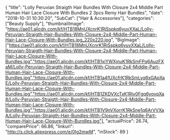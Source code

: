 {
	"title": "Lolly Peruvian Straigth Hair Bundles With Closure 2x4 Middle Part Human Hair Lace Closure With Bundles 2 3pcs Remy Hair Bundles",
	"date": "2018-10-31 10:30:20",
	"SubCat": ["Hair & Accessories"],
	"categories": ["Beauty Supply"],
	"thumbnailImage": "https://ae01.alicdn.com/kf/HTB18MnUXcnrK1RjSspkq6yuvXXaL/Lolly-Peruvian-Straigth-Hair-Bundles-With-Closure-2x4-Middle-Part-Human-Hair-Lace-Closure-With-Bundles.jpg_220x220.jpg",
	"BigImage": ["https://ae01.alicdn.com/kf/HTB18MnUXcnrK1RjSspkq6yuvXXaL/Lolly-Peruvian-Straigth-Hair-Bundles-With-Closure-2x4-Middle-Part-Human-Hair-Lace-Closure-With-Bundles.jpg","https://ae01.alicdn.com/kf/HTB1xiYWXjnuK1RkSmFPq6AuzFXaM/Lolly-Peruvian-Straigth-Hair-Bundles-With-Closure-2x4-Middle-Part-Human-Hair-Lace-Closure-With-Bundles.jpg","https://ae01.alicdn.com/kf/HTB1a4fUXcfrK1RkSmLyq6xGApXaE/Lolly-Peruvian-Straigth-Hair-Bundles-With-Closure-2x4-Middle-Part-Human-Hair-Lace-Closure-With-Bundles.jpg","https://ae01.alicdn.com/kf/HTB1ZKDVXcTxK1Rjy0Fgq6yovpXa8/Lolly-Peruvian-Straigth-Hair-Bundles-With-Closure-2x4-Middle-Part-Human-Hair-Lace-Closure-With-Bundles.jpg","https://ae01.alicdn.com/kf/HTB1V9nVXorrK1RkSne1q6ArVVXaA/Lolly-Peruvian-Straigth-Hair-Bundles-With-Closure-2x4-Middle-Part-Human-Hair-Lace-Closure-With-Bundles.jpg"],
	"actualPrice": 26.74,
	"comparePrice": 66.86,
	"linkurl": "http://s.click.aliexpress.com/e/0lg2mwM",
	"inStock": 89
}
